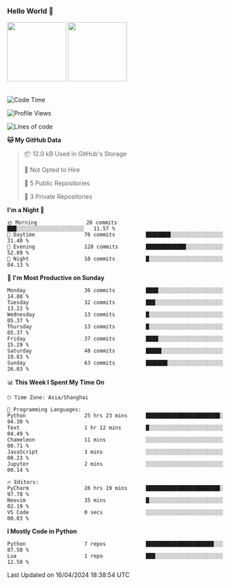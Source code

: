 ### Hello World 👋
<img align="" height="137px" src="https://github-readme-stats.vercel.app/api?username=myhMARS&hide_title=true&hide_border=true&show_icons=trueline_height=21&text_color=000&icon_color=000&bg_color=0,ea6161,ffc64d,fffc4d,52fa5a&theme=graywhite" /> </div>
<img align="" height="137px" src="https://github-readme-stats-git-masterrstaa-rickstaa.vercel.app/api/top-langs/?username=myhMARS&hide_title=true&hide_border=true&layout=compact&langs_count=6&text_color=000&icon_color=fff&bg_color=0,52fa5a,4dfcff,c64dff&theme=graywhite" /><br><br>

<!--START_SECTION:waka-->
![Code Time](http://img.shields.io/badge/Code%20Time-210%20hrs%201%20min-blue)

![Profile Views](http://img.shields.io/badge/Profile%20Views-16-blue)

![Lines of code](https://img.shields.io/badge/From%20Hello%20World%20I%27ve%20Written-15.9%20thousand%20lines%20of%20code-blue)

**🐱 My GitHub Data** 

> 📦 12.0 kB Used in GitHub's Storage 
 > 
> 🚫 Not Opted to Hire
 > 
> 📜 5 Public Repositories 
 > 
> 🔑 3 Private Repositories 
 > 
**I'm a Night 🦉** 

```text
🌞 Morning                28 commits          ███░░░░░░░░░░░░░░░░░░░░░░   11.57 % 
🌆 Daytime                76 commits          ████████░░░░░░░░░░░░░░░░░   31.40 % 
🌃 Evening                128 commits         █████████████░░░░░░░░░░░░   52.89 % 
🌙 Night                  10 commits          █░░░░░░░░░░░░░░░░░░░░░░░░   04.13 % 
```
📅 **I'm Most Productive on Sunday** 

```text
Monday                   36 commits          ████░░░░░░░░░░░░░░░░░░░░░   14.88 % 
Tuesday                  32 commits          ███░░░░░░░░░░░░░░░░░░░░░░   13.22 % 
Wednesday                13 commits          █░░░░░░░░░░░░░░░░░░░░░░░░   05.37 % 
Thursday                 13 commits          █░░░░░░░░░░░░░░░░░░░░░░░░   05.37 % 
Friday                   37 commits          ████░░░░░░░░░░░░░░░░░░░░░   15.29 % 
Saturday                 48 commits          █████░░░░░░░░░░░░░░░░░░░░   19.83 % 
Sunday                   63 commits          ███████░░░░░░░░░░░░░░░░░░   26.03 % 
```


📊 **This Week I Spent My Time On** 

```text
🕑︎ Time Zone: Asia/Shanghai

💬 Programming Languages: 
Python                   25 hrs 23 mins      ████████████████████████░   94.30 % 
Text                     1 hr 12 mins        █░░░░░░░░░░░░░░░░░░░░░░░░   04.49 % 
Chameleon                11 mins             ░░░░░░░░░░░░░░░░░░░░░░░░░   00.71 % 
JavaScript               3 mins              ░░░░░░░░░░░░░░░░░░░░░░░░░   00.23 % 
Jupyter                  2 mins              ░░░░░░░░░░░░░░░░░░░░░░░░░   00.14 % 

🔥 Editors: 
PyCharm                  26 hrs 19 mins      ████████████████████████░   97.78 % 
Neovim                   35 mins             █░░░░░░░░░░░░░░░░░░░░░░░░   02.19 % 
VS Code                  0 secs              ░░░░░░░░░░░░░░░░░░░░░░░░░   00.03 % 
```

**I Mostly Code in Python** 

```text
Python                   7 repos             ██████████████████████░░░   87.50 % 
Lua                      1 repo              ███░░░░░░░░░░░░░░░░░░░░░░   12.50 % 
```




 Last Updated on 16/04/2024 18:38:54 UTC
<!--END_SECTION:waka-->

<!--
**myhMARS/myhMARS** is a ✨ _special_ ✨ repository because its `README.md` (this file) appears on your GitHub profile.

Here are some ideas to get you started:

- 🔭 I’m currently working on ...
- 🌱 I’m currently learning ...
- 👯 I’m looking to collaborate on ...
- 🤔 I’m looking for help with ...
- 💬 Ask me about ...
- 📫 How to reach me: ...
- 😄 Pronouns: ...
- ⚡ Fun fact: ...
-->
